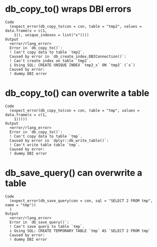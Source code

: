 # db_copy_to() wraps DBI errors

    Code
      (expect_error(db_copy_to(con = con, table = "tmp2", values = data.frame(x = c(1,
        1)), unique_indexes = list("x"))))
    Output
      <error/rlang_error>
      Error in `db_copy_to()`:
      ! Can't copy data to table `tmp2`.
      Caused by error in `db_create_index.DBIConnection()`:
      ! Can't create index on table `tmp2`.
      i Using SQL: CREATE UNIQUE INDEX `tmp2_x` ON `tmp2` (`x`)
      Caused by error:
      ! dummy DBI error

# db_copy_to() can overwrite a table

    Code
      (expect_error(db_copy_to(con = con, table = "tmp", values = data.frame(x = c(1,
        1)))))
    Output
      <error/rlang_error>
      Error in `db_copy_to()`:
      ! Can't copy data to table `tmp`.
      Caused by error in `dplyr::db_write_table()`:
      ! Can't write table table `tmp`.
      Caused by error:
      ! dummy DBI error

# db_save_query() can overwrite a table

    Code
      (expect_error(db_save_query(con = con, sql = "SELECT 2 FROM tmp", name = "tmp"))
      )
    Output
      <error/rlang_error>
      Error in `db_save_query()`:
      ! Can't save query to table `tmp`.
      i Using SQL: CREATE TEMPORARY TABLE `tmp` AS `SELECT 2 FROM tmp`
      Caused by error:
      ! dummy DBI error

